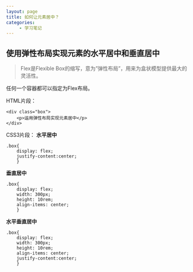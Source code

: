 ```yaml
---
layout: page
title: 如何让元素居中？
categories:
     - 学习笔记
---
```


## 使用弹性布局实现元素的水平居中和垂直居中
>Flex是Flexible Box的缩写，意为”弹性布局”，用来为盒状模型提供最大的灵活性。

任何一个容器都可以指定为Flex布局。

HTML片段：
    
    <div class="box">
        <p>运用弹性布局实现元素居中</p>
    </div>
    
CSS3片段：
**水平居中**

    .box{
        display: flex;
        justify-content:center;
        }

**垂直居中**

    .box{
        display: flex;
        width: 300px;
        height: 10rem;
        align-items: center;
        }

**水平垂直居中**

    .box{
        display: flex;
        width: 300px;
        height: 10rem;
        align-items: center;
        justify-content:center;
        }